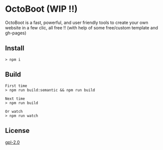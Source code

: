# OctoBoot (WIP !!)
OctoBoot is a fast, powerful, and user friendly tools to create your own website in a few clic, all free !! (with help of some free/custom template and gh-pages)

## Install

    > npm i

## Build
	
	First time
    > npm run build:semantic && npm run build

    Next time
    > npm run build

    Or watch
    > npm run watch

## License
[gpl-2.0](http://www.gnu.org/licenses/gpl-2.0.txt)